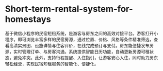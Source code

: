# Short-term-rental-system-for-homestays
基于微信小程序的民宿短租系统，是游客与房东之间的高效对接平台。游客打开小程序，即可浏览丰富多样的民宿房源，通过位置、价格、风格等条件精准筛选，查看高清实景图、设施详情与住客评价，在线完成预订与支付。房东能便捷发布房源，实时管理订单、与房客沟通。系统提供智能日历功能，自动更新房源可租状态，避免冲突。此外，支持行程提醒、入住指引，让游客安心入住，同时助力房东轻松经营，实现民宿短租服务的智能化、便捷化。 
